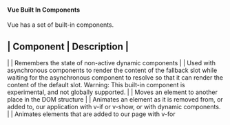 #### Vue Built In Components

Vue has a set of built-in components.

| Component |	Description |
-------
|<KeepAlive> |	Remembers the state of non-active dynamic components
|<Suspense> |	Used with asynchronous components to render the content of the fallback slot while waiting for the asynchronous component to resolve so that it can render the content of the default slot. Warning: This built-in component is experimental, and not globally supported.
|<Teleport>	| Moves an element to another place in the DOM structure
|<Transition>	| Animates an element as it is removed from, or added to, our application with v-if or v-show, or with dynamic components.
|<TransitionGroup> |	Animates elements that are added to our page with v-for
